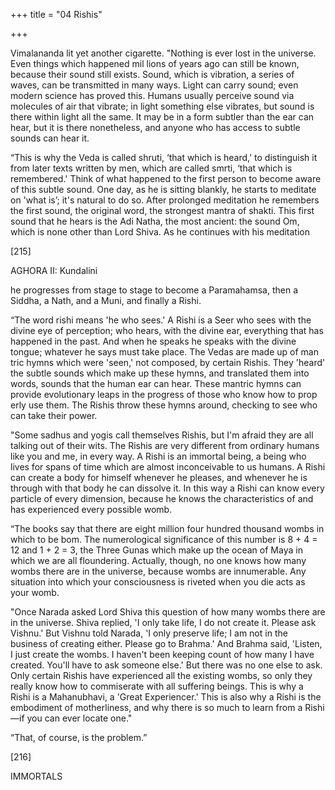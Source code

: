 +++
title = "04 Rishis"

+++

Vimalananda lit yet another cigarette. "Nothing is ever lost in the universe. Even things which happened mil lions of years ago can still be known, because their sound still exists. Sound, which is vibration, a series of waves, can be transmitted in many ways. Light can carry sound; even modern science has proved this. Humans usually perceive sound via molecules of air that vibrate; in light something else vibrates, but sound is there within light all the same. It may be in a form subtler than the ear can hear, but it is there nonetheless, and anyone who has access to subtle sounds can hear it. 

“This is why the Veda is called shruti, ‘that which is heard,' to distinguish it from later texts written by men, which are called smrti, ‘that which is remembered.' Think of what happened to the first person to become aware of this subtle sound. One day, as he is sitting blankly, he starts to meditate on 'what is’; it's natural to do so. After prolonged meditation he remembers the first sound, the original word, the strongest mantra of shakti. This first sound that he hears is the Adi Natha, the most ancient: the sound Om, which is none other than Lord Shiva. As he continues with his meditation 

[215] 

AGHORA II: Kundalini 

he progresses from stage to stage to become a Paramahamsa, then a Siddha, a Nath, and a Muni, and finally a Rishi. 

“The word rishi means 'he who sees.' A Rishi is a Seer who sees with the divine eye of perception; who hears, with the divine ear, everything that has happened in the past. And when he speaks he speaks with the divine tongue; whatever he says must take place. The Vedas are made up of man tric hymns which were 'seen,' not composed, by certain Rishis. They 'heard' the subtle sounds which make up these hymns, and translated them into words, sounds that the human ear can hear. These mantric hymns can provide evolutionary leaps in the progress of those who know how to prop erly use them. The Rishis throw these hymns around, checking to see who can take their power. 

"Some sadhus and yogis call themselves Rishis, but I'm afraid they are all talking out of their wits. The Rishis are very different from ordinary humans like you and me, in every way. A Rishi is an immortal being, a being who lives for spans of time which are almost inconceivable to us humans. A Rishi can create a body for himself whenever he pleases, and whenever he is through with that body he can dissolve it. In this way a Rishi can know every particle of every dimension, because he knows the characteristics of and has experienced every possible womb. 

“The books say that there are eight million four hundred thousand wombs in which to be bom. The numerological significance of this number is 8 + 4 = 12 and 1 + 2 = 3, the Three Gunas which make up the ocean of Maya in which we are all floundering. Actually, though, no one knows how many wombs there are in the universe, because wombs are innumerable. Any situation into which your consciousness is riveted when you die acts as your womb. 

"Once Narada asked Lord Shiva this question of how many wombs there are in the universe. Shiva replied, 'I only take life, I do not create it. Please ask Vishnu.' But Vishnu told Narada, 'I only preserve life; I am not in the business of creating either. Please go to Brahma.' And Brahma said, 'Listen, I just create the wombs. I haven't been keeping count of how many I have created. You'll have to ask someone else.' But there was no one else to ask. Only certain Rishis have experienced all the existing wombs, so only they really know how to commiserate with all suffering beings. This is why a Rishi is a Mahanubhavi, a 'Great Experiencer.' This is also why a Rishi is the embodiment of motherliness, and why there is so much to learn from a Rishi—if you can ever locate one." 

“That, of course, is the problem.” 

[216] 

IMMORTALS 
